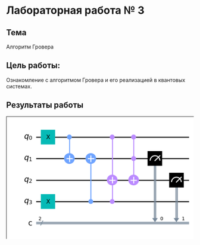 # Лабораторная работа № 3

## Тема

Алгоритм Гровера

## Цель работы:

Ознакомление с алгоритмом Гровера и его реализацией в квантовых системах.

## Результаты работы

![image](../../images/lab4_ans.png)
